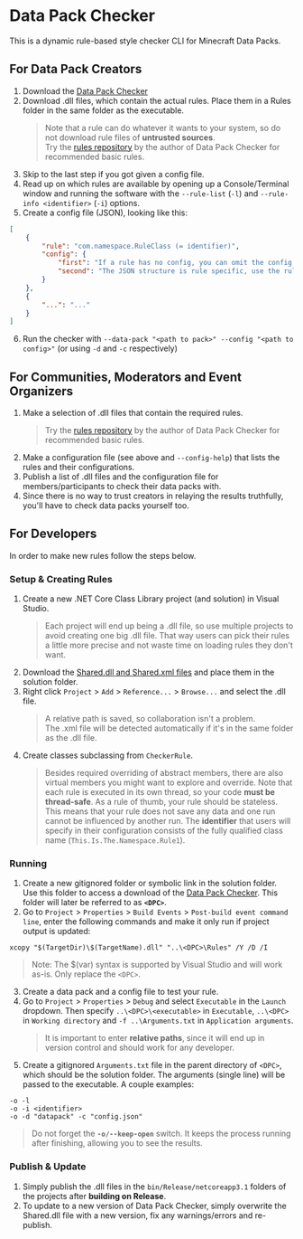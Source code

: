 # Data Pack Checker
This is a dynamic rule-based style checker CLI for Minecraft Data Packs.

## For Data Pack Creators
1. Download the [Data Pack Checker](https://github.com/Bertie2011/DataPackChecker/releases)
2. Download .dll files, which contain the actual rules. Place them in a Rules folder in the same folder as the executable.
   > Note that a rule can do whatever it wants to your system, so do not download rule files of **untrusted sources**.  
   > Try the [rules repository](https://github.com/Bertie2011/DataPackCheckerRules) by the author of Data Pack Checker for recommended basic rules.
3. Skip to the last step if you got given a config file.
4. Read up on which rules are available by opening up a Console/Terminal window and running the software with the `--rule-list` (`-l`) and `--rule-info <identifier>` (`-i`) options.
5. Create a config file (JSON), looking like this:
```JSON
[
    {
        "rule": "com.namespace.RuleClass (= identifier)",
        "config": {
            "first": "If a rule has no config, you can omit the config key.",
            "second": "The JSON structure is rule specific, use the rule info option for more information."
        }
    },
    {
        "...": "..."
    }
]
```
6. Run the checker with `--data-pack "<path to pack>" --config "<path to config>"` (or using `-d` and `-c` respectively) 

## For Communities, Moderators and Event Organizers
1. Make a selection of .dll files that contain the required rules.
   > Try the [rules repository](https://github.com/Bertie2011/DataPackCheckerRules) by the author of Data Pack Checker for recommended basic rules.
2. Make a configuration file (see above and `--config-help`) that lists the rules and their configurations.
3. Publish a list of .dll files and the configuration file for members/participants to check their data packs with.
4. Since there is no way to trust creators in relaying the results truthfully, you'll have to check data packs yourself too.

## For Developers
In order to make new rules follow the steps below.

### Setup & Creating Rules
1. Create a new .NET Core Class Library project (and solution) in Visual Studio.
   > Each project will end up being a .dll file, so use multiple projects to avoid creating one big .dll file. That way users can pick their rules a little more precise and not waste time on loading rules they don't want.
2. Download the [Shared.dll and Shared.xml files](https://github.com/Bertie2011/DataPackChecker/releases) and place them in the solution folder.
3. Right click `Project` > `Add` > `Reference...` > `Browse...` and select the .dll file.
   > A relative path is saved, so collaboration isn't a problem.  
   > The .xml file will be detected automatically if it's in the same folder as the .dll file.
4. Create classes subclassing from `CheckerRule`.
   > Besides required overriding of abstract members, there are also virtual members you might want to explore and override.
   > Note that each rule is executed in its own thread, so your code **must be thread-safe**. As a rule of thumb, your rule should be stateless. This means that your rule does not save any data and one run cannot be influenced by another run.
   > The **identifier** that users will specify in their configuration consists of the fully qualified class name (`This.Is.The.Namespace.Rule1`).

### Running
1. Create a new gitignored folder or symbolic link in the solution folder. Use this folder to access a download of the [Data Pack Checker](https://github.com/Bertie2011/DataPackChecker/releases). This folder will later be referred to as **`<DPC>`**.
2. Go to `Project` > `Properties` > `Build Events` > `Post-build event command line`, enter the following commands and make it only run if project output is updated:
```Batchfile
xcopy "$(TargetDir)\$(TargetName).dll" "..\<DPC>\Rules" /Y /D /I
```
> Note: The $(var) syntax is supported by Visual Studio and will work as-is. Only replace the `<DPC>`.
3. Create a data pack and a config file to test your rule.
4. Go to `Project` > `Properties` > `Debug` and select `Executable` in the `Launch` dropdown. Then specify `..\<DPC>\<executable>` in `Executable`, `..\<DPC>` in `Working directory` and `-f ..\Arguments.txt` in `Application arguments`.
   > It is important to enter **relative paths**, since it will end up in version control and should work for any developer.
5. Create a gitignored `Arguments.txt` file in the parent directory of `<DPC>`, which should be the solution folder. The arguments (single line) will be passed to the executable. A couple examples:
```Batchfile
-o -l
-o -i <identifier>
-o -d "datapack" -c "config.json"
```
> Do not forget the **`-o/--keep-open`** switch. It keeps the process running after finishing, allowing you to see the results.  

### Publish & Update
1. Simply publish the .dll files in the `bin/Release/netcoreapp3.1` folders of the projects after **building on Release**.
2. To update to a new version of Data Pack Checker, simply overwrite the Shared.dll file with a new version, fix any warnings/errors and re-publish.
